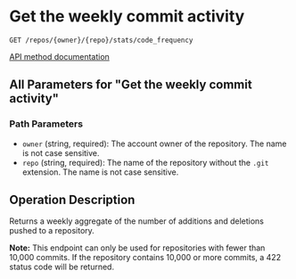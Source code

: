 # Get the weekly commit activity

`GET /repos/{owner}/{repo}/stats/code_frequency`

[API method documentation](https://docs.github.com/rest/metrics/statistics#get-the-weekly-commit-activity)

## All Parameters for "Get the weekly commit activity"

### Path Parameters

- `owner` (string, required): The account owner of the repository. The name is not case sensitive.
- `repo` (string, required): The name of the repository without the `.git` extension. The name is not case sensitive.

## Operation Description


Returns a weekly aggregate of the number of additions and deletions pushed to a repository.

**Note:** This endpoint can only be used for repositories with fewer than 10,000 commits. If the repository contains
10,000 or more commits, a 422 status code will be returned.

